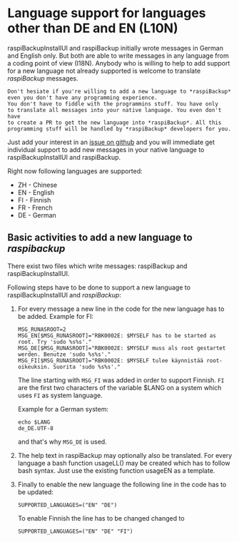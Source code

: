 # Language support for languages other than DE and EN (L10N)

raspiBackupInstallUI and raspiBackup initially wrote messages in German and English only.
But both are able to write messages in any language from a coding point of view (I18N).
Anybody who is willing to help to add support for a new language not already supported is welcome
to translate *raspiBackup* messages.

``` admonish info title="Note"
Don't hesiate if you're willing to add a new language to *raspiBackup* even you don't have any programming experience.
You don't have to fiddle with the programmins stuff. You have only
to translate all messages into your native language. You even don't have
to create a PR to get the new language into *raspiBackup*. All this programming stuff will be handled by *raspiBackup* developers for you.
```

Just add your interest in an [issue on github](https://github.com/framps/raspiBackup/issues) and
you will immediate get individual support to add new messages in your native language
to raspiBackupInstallUI and raspiBackup.

Right now following languages are supported:

  - ZH - Chinese
  - EN - English
  - FI - Finnish
  - FR - French
  - DE - German

## Basic activities to add a new language to *raspibackup*

There exist two files which write messages: raspiBackup and raspiBackupInstallUI.

Following steps have to be done to support a new language to raspiBackupInstallUI and *raspiBackup*:

1. For every message a new line in the code for the new language has to be added. Example for FI:

   ```
   MSG_RUNASROOT=2
   MSG_EN[$MSG_RUNASROOT]="RBK0002E: $MYSELF has to be started as root. Try 'sudo %s%s'."
   MSG_DE[$MSG_RUNASROOT]="RBK0002E: $MYSELF muss als root gestartet werden. Benutze 'sudo %s%s'."
   MSG_FI[$MSG_RUNASROOT]="RBK0002E: $MYSELF tulee käynnistää root-oikeuksin. Suorita 'sudo %s%s'."
   ```

   The line starting with `MSG_FI` was added in order to support Finnish.
   `FI` are the first two characters of the variable $LANG on a system which uses `FI` as system language.

   Example for a German system:
   ```
   echo $LANG
   de_DE.UTF-8
   ```
   and that's why `MSG_DE` is used.

1. The help text in raspiBackup may optionally also be translated. For every language a bash function usageLL() may be created which has to follow bash syntax. Just use the existing function usageEN as a template.

1. Finally to enable the new language the following line in the code has to be updated:
   ```
   SUPPORTED_LANGUAGES=("EN" "DE")
   ```
   To enable Finnish the line has to be changed changed to
   ```
   SUPPORTED_LANGUAGES=("EN" "DE" "FI")
   ```

[.de]: ../../de/src/local-language-support-for-languages-other-than-de-and-en-l10n.md

[.source]: https://linux-tips-and-tricks.de/en/raspibackupcategoried/603-raspibackup-local-language-support-for-languages-other-than-de-and-en-l10n
[.source]: https://linux-tips-and-tricks.de/de/raspibackupcategoried/603-raspibackup-local-language-support-for-languages-other-than-de-and-en-l10n
